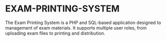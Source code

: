# EXAM-PRINTING-SYSTEM
The Exam Printing System is a PHP and SQL-based application designed to management of exam materials. It supports multiple user roles, from uploading exam files to printing and distribution.
